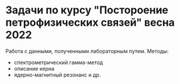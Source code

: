 # Задачи по курсу "Постороение петрофизических связей" весна 2022

Работа с данными, полученными лабораторным путем. Методы: 
- спектрометрический гамма-метод
- описание керна
- ядерно-магнитный резонанс и др.
